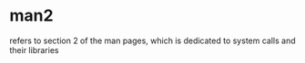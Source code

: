 # man2

refers to section 2 of the man pages, which is dedicated to system calls and their libraries
